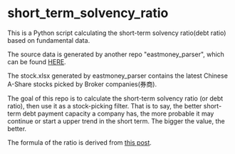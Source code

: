 # short_term_solvency_ratio
This is a Python script calculating the short-term solvency ratio(debt ratio) based on fundamental data.

The source data is generated by another repo "eastmoney_parser", which can be found <a href="https://github.com/qingxuantang/eastmoney_parser">HERE</a>.

The stock.xlsx generated by eastmoney_parser contains the latest Chinese A-Share stocks picked by Broker companies(券商).

The goal of this repo is to calculate the short-term solvency ratio (or debt ratio), then use it as a stock-picking filter. That is to say, the better short-term debt payment capacity a company has, the more probable it may continue or start a upper trend in the short term. The bigger the value, the better.

The formula of the ratio is derived from <a href="https://bbs.quantclass.cn/thread/2848">this post</a>. 
